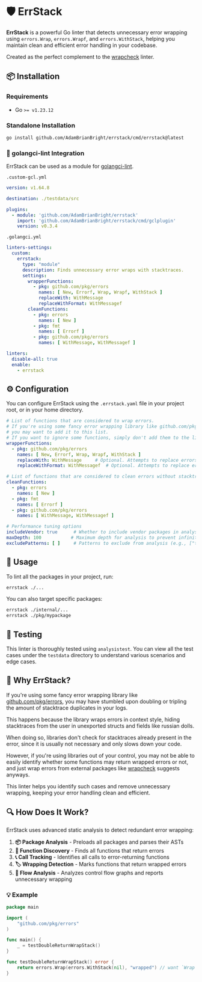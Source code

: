 # 🛡️ ErrStack

**ErrStack** is a powerful Go linter that detects unnecessary error wrapping using `errors.Wrap`, `errors.Wrapf`, and
`errors.WithStack`, helping you maintain clean and efficient error handling in your codebase.

Created as the perfect complement to the [wrapcheck](https://github.com/tomarrell/wrapcheck) linter.

## 📦 Installation

### Requirements

- Go `>= v1.23.12`

### Standalone Installation

```bash
go install github.com/AdamBrianBright/errstack/cmd/errstack@latest
```

### 🔧 golangci-lint Integration

ErrStack can be used as a module for [golangci-lint](https://golangci-lint.run/usage/linters/#modules).

`.custom-gcl.yml`

```yaml .custom-gcl.yml
version: v1.64.8

destination: ./testdata/src

plugins:
  - module: 'github.com/AdamBrianBright/errstack'
    import: 'github.com/AdamBrianBright/errstack/cmd/gclplugin'
    version: v0.3.4
```

`.golangci.yml`

```yaml .golangci.yml
linters-settings:
  custom:
    errstack:
      type: "module"
      description: Finds unnecessary error wraps with stacktraces.
      settings:
        wrapperFunctions:
          - pkg: github.com/pkg/errors
            names: [ New, Errorf, Wrap, Wrapf, WithStack ]
            replaceWith: WithMessage
            replaceWithFormat: WithMessagef
        cleanFunctions:
          - pkg: errors
            names: [ New ]
          - pkg: fmt
            names: [ Errorf ]
          - pkg: github.com/pkg/errors
            names: [ WithMessage, WithMessagef ]

linters:
  disable-all: true
  enable:
    - errstack
```

## ⚙️ Configuration

You can configure ErrStack using the `.errstack.yaml` file in your project root, or in your home directory.

```yaml
# List of functions that are considered to wrap errors.
# If you're using some fancy error wrapping library like github.com/pkg/errors,
# you may want to add it to this list.
# If you want to ignore some functions, simply don't add them to the list.
wrapperFunctions:
  - pkg: github.com/pkg/errors
    names: [ New, Errorf, Wrap, Wrapf, WithStack ]
    replaceWith: WithMessage     # Optional. Attempts to replace errors.Wrap like functions with errors.WithMessage.
    replaceWithFormat: WithMessagef  # Optional. Attempts to replace errors.Wrapf like functions with errors.WithMessagef.

# List of functions that are considered to clean errors without stacktrace.
cleanFunctions:
  - pkg: errors
    names: [ New ]
  - pkg: fmt
    names: [ Errorf ]
  - pkg: github.com/pkg/errors
    names: [ WithMessage, WithMessagef ]

# Performance tuning options
includeVendor: true      # Whether to include vendor packages in analysis
maxDepth: 100           # Maximum depth for analysis to prevent infinite loops
excludePatterns: [ ]     # Patterns to exclude from analysis (e.g., ["test", "mock"])
```

## 🚀 Usage

To lint all the packages in your project, run:

```bash
errstack ./...
```

You can also target specific packages:

```bash
errstack ./internal/...
errstack ./pkg/mypackage
```

## 🧪 Testing

This linter is thoroughly tested using `analysistest`. You can view all the test cases under the `testdata` directory to
understand various scenarios and edge cases.

## 🤔 Why ErrStack?

If you're using some fancy error wrapping library
like [github.com/pkg/errors](https://pkg.go.dev/github.com/pkg/errors), you may have stumbled upon doubling or tripling
the amount of stacktrace duplicates in your logs.

This happens because the library wraps errors in context style, hiding stacktraces from the user in unexported structs
and fields like russian dolls.

When doing so, libraries don't check for stacktraces already present in the error, since it is usually not necessary and
only slows down your code.

However, if you're using libraries out of your control, you may not be able to easily identify whether some functions
may return wrapped errors or not, and just wrap errors from external packages
like [wrapcheck](https://github.com/tomarrell/wrapcheck) suggests anyways.

This linter helps you identify such cases and remove unnecessary wrapping, keeping your error handling clean and
efficient.

## 🔍 How Does It Work?

ErrStack uses advanced static analysis to detect redundant error wrapping:

1. **📦 Package Analysis** - Preloads all packages and parses their ASTs
2. **🎯 Function Discovery** - Finds all functions that return errors
3. **📞 Call Tracking** - Identifies all calls to error-returning functions
4. **🏷️ Wrapping Detection** - Marks functions that return wrapped errors
5. **🔬 Flow Analysis** - Analyzes control flow graphs and reports unnecessary wrapping

### 💡 Example

```go
package main

import (
	"github.com/pkg/errors"
)

func main() {
	_ = testDoubleReturnWrapStack()
}

func testDoubleReturnWrapStack() error {
	return errors.Wrap(errors.WithStack(nil), "wrapped") // want `Wrap call unnecessarily wraps error with stacktrace\. Replace with errors\.WithMessage\(\) or fmt\.Errorf\(\)`
}
```